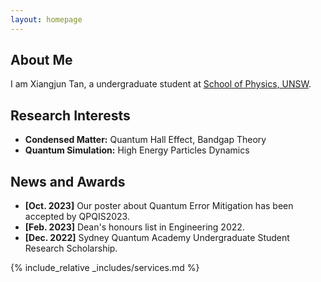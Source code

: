 ```yaml
---
layout: homepage
---
```


## About Me

I am Xiangjun Tan, a undergraduate student at [School of Physics, UNSW]([https://github.com](https://www.unsw.edu.au/science/our-schools/physics)).

## Research Interests

- **Condensed Matter:** Quantum Hall Effect, Bandgap Theory
- **Quantum Simulation:** High Energy Particles Dynamics

## News and Awards

- **[Oct. 2023]** Our poster about Quantum Error Mitigation has been accepted by QPQIS2023.
- **[Feb. 2023]** Dean's honours list in Engineering 2022.
- **[Dec. 2022]** Sydney Quantum Academy Undergraduate Student Research Scholarship.

<!-- {% include_relative _includes/publications.md %} -->

{% include_relative _includes/services.md %}
